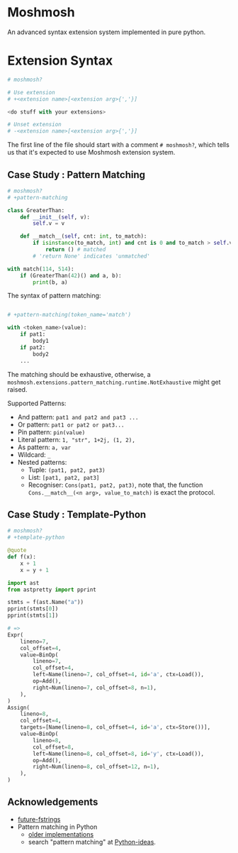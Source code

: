 # Moshmosh

An advanced syntax extension system implemented in pure python.

# Extension Syntax

```python
# moshmosh?

# Use extension
# +<extension name>[<extension arg>{','}]

<do stuff with your extensions>

# Unset extension
# -<extension name>[<extension arg>{','}]
```

The first line of the file should start with a comment `# moshmosh?`, which tells us
that it's expected to use Moshmosh extension system.

## Case Study : Pattern Matching

```python
# moshmosh?
# +pattern-matching

class GreaterThan:
    def __init__(self, v):
        self.v = v

    def __match__(self, cnt: int, to_match):
        if isinstance(to_match, int) and cnt is 0 and to_match > self.v:
            return () # matched
        # 'return None' indicates 'unmatched'

with match(114, 514):
    if (GreaterThan(42)() and a, b):
        print(b, a)
```

The syntax of pattern matching:
```python

# +pattern-matching(token_name='match')

with <token_name>(value):
    if pat1:
        body1
    if pat2:
        body2
    ...
```

The matching should be exhaustive, otherwise,
a `moshmosh.extensions.pattern_matching.runtime.NotExhaustive`
might get raised.

Supported Patterns:
- And pattern: `pat1 and pat2 and pat3 ...`
- Or pattern: `pat1 or pat2 or pat3...`
- Pin pattern: `pin(value)`
- Literal pattern: `1, "str", 1+2j, (1, 2),`
- As pattern: `a, var`
- Wildcard: `_`
- Nested patterns:
    - Tuple: `(pat1, pat2, pat3)`
    - List:  `[pat1, pat2, pat3]`
    - Recogniser: `Cons(pat1, pat2, pat3)`, note that,
        the function `Cons.__match__(<n arg>, value_to_match)` is exact the protocol.



## Case Study : Template-Python

```python
# moshmosh?
# +template-python

@quote
def f(x):
    x + 1
    x = y + 1

import ast
from astpretty import pprint

stmts = f(ast.Name("a"))
pprint(stmts[0])
pprint(stmts[1])

# =>
Expr(
    lineno=7,
    col_offset=4,
    value=BinOp(
        lineno=7,
        col_offset=4,
        left=Name(lineno=7, col_offset=4, id='a', ctx=Load()),
        op=Add(),
        right=Num(lineno=7, col_offset=8, n=1),
    ),
)
Assign(
    lineno=8,
    col_offset=4,
    targets=[Name(lineno=8, col_offset=4, id='a', ctx=Store())],
    value=BinOp(
        lineno=8,
        col_offset=8,
        left=Name(lineno=8, col_offset=8, id='y', ctx=Load()),
        op=Add(),
        right=Num(lineno=8, col_offset=12, n=1),
    ),
)
```

## Acknowledgements

- [future-fstrings](https://github.com/asottile/future-fstrings)
- Pattern matching in Python
    - [older implementations](http://www.grantjenks.com/docs/patternmatching/#alternative-packages)
    - search "pattern matching" at [Python-ideas](https://mail.python.org/archives/list/python-ideas@python.org/).
